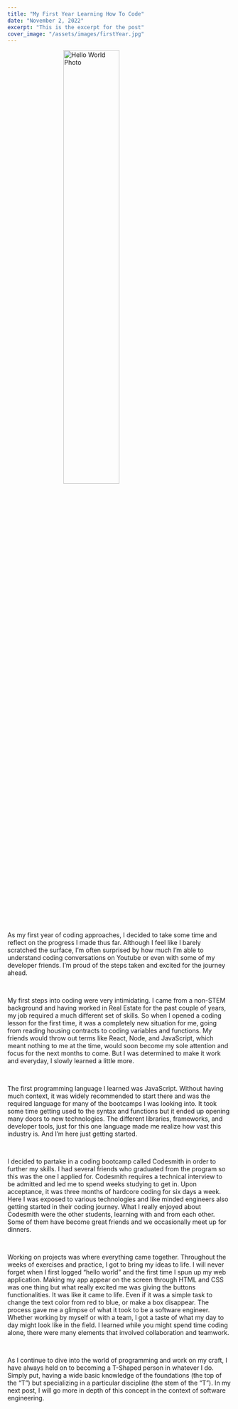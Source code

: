 ```yaml
---
title: "My First Year Learning How To Code"
date: "November 2, 2022"
excerpt: "This is the excerpt for the post"
cover_image: "/assets/images/firstYear.jpg"
---
```


<img src="https://images.unsplash.com/photo-1644792863360-40fa85ea52e7?ixlib=rb-4.0.3&ixid=MnwxMjA3fDB8MHxwaG90by1wYWdlfHx8fGVufDB8fHx8&auto=format&fit=crop&w=1740&q=80" alt="Hello World Photo" style="width:50%; display: block; margin-left: auto; margin-right: auto;"/>
<br>
<div id="blogPost" >
        <p>
        As my first year of coding approaches, I decided to take some time and reflect on the progress I made thus far. Although I feel like I barely scratched the surface, I’m often surprised by how much I’m able to understand coding conversations on Youtube or even with some of my developer friends. I’m proud of the steps taken and excited for the journey ahead.
        </p>
        <br>
        <p>
        My first steps into coding were very intimidating. I came from a non-STEM background and having worked in Real Estate for the past couple of years, my job required a much different set of skills. So when I opened a coding lesson for the first time, it was a completely new situation for me, going from reading housing contracts to coding variables and functions. My friends would throw out terms like React, Node, and JavaScript, which meant nothing to me at the time, would soon become my sole attention and focus for the next months to come. But I was determined to make it work and everyday, I slowly learned a little more.
        </p>
        <br>
        <p>
        The first programming language I learned was JavaScript. Without having much context, it was widely recommended to start there and was the required language for many of the bootcamps I was looking into. It took some time getting used to the syntax and functions but it ended up opening many doors to new technologies. The different libraries, frameworks, and developer tools, just for this one language made me realize how vast this industry is. And I’m here just getting started.
        </p>
        <br>
        <p>
        I decided to partake in a coding bootcamp called Codesmith in order to further my skills. I had several friends who graduated from the program so this was the one I applied for. Codesmith requires a technical interview to be admitted and led me to spend weeks studying to get in. Upon acceptance, it was three months of hardcore coding for six days a week. Here I was exposed to various technologies and like minded engineers also getting started in their coding journey. What I really enjoyed about Codesmith were the other students, learning with and from each other. Some of them have become great friends and we occasionally meet up for dinners.
        </p>
        <br>
        <p>
        Working on projects was where everything came together. Throughout the weeks of exercises and practice, I got to bring my ideas to life. I will never forget when I first logged “hello world” and the first time I spun up my web application. Making my app appear on the screen through HTML and CSS was one thing but what really excited me was giving the buttons functionalities. It was like it came to life. Even if it was a simple task to change the text color from red to blue, or make a box disappear. The process gave me a glimpse of what it took to be a software engineer. Whether working by myself or with a team, I got a taste of what my day to day might look like in the field. I learned while you might spend time coding alone, there were many elements that involved collaboration and teamwork.
        </p>
        <br>
        <p>
        As I continue to dive into the world of programming and work on my craft, I have always held on to becoming a T-Shaped person in whatever I do. Simply put, having a wide basic knowledge of the foundations (the top of the “T”) but specializing in a particular discipline (the stem of the “T”). In my next post, I will go more in depth of this concept in the context of software engineering.
        </p>
        <br>
</div>
